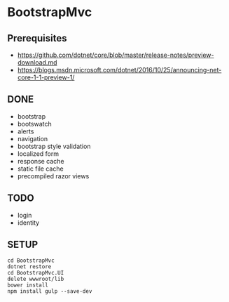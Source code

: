 # BootstrapMvc

## Prerequisites
* https://github.com/dotnet/core/blob/master/release-notes/preview-download.md
* https://blogs.msdn.microsoft.com/dotnet/2016/10/25/announcing-net-core-1-1-preview-1/

## DONE
* bootstrap
* bootswatch
* alerts
* navigation
* bootstrap style validation
* localized form
* response cache
* static file cache
* precompiled razor views

## TODO
* login
* identity

## SETUP
```
cd BootstrapMvc
dotnet restore
cd BootstrapMvc.UI
delete wwwroot/lib
bower install
npm install gulp --save-dev
```

